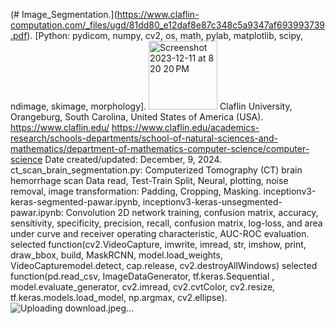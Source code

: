 (# Image_Segmentation.](https://www.claflin-computation.com/_files/ugd/81dd80_e12daf8e87c348c5a9347af693993739.pdf).
[Python: pydicom, numpy, cv2, os, math, pylab, matplotlib, scipy, ndimage, skimage, morphology].
<img width="110" alt="Screenshot 2023-12-11 at 8 20 20 PM" src="https://github.com/spawar2/Image_Segmentation/assets/25118302/1b3ce5bd-baac-4cda-8cd7-bdb0049afa31">
Claflin University, Orangeburg, South Carolina, United States of America (USA). 
https://www.claflin.edu/
https://www.claflin.edu/academics-research/schools-departments/school-of-natural-sciences-and-mathematics/department-of-mathematics-computer-science/computer-science
Date created/updated: December, 9, 2024.
ct_scan_brain_segmentation.py: Computerized Tomography (CT) brain hemorrhage scan Data read, Test-Train Split, Neural, plotting, noise removal, image transformation: Padding, Cropping, Masking.
inceptionv3-keras-segmented-pawar.ipynb, inceptionv3-keras-unsegmented-pawar.ipynb: Convolution 2D network training, confusion matrix, accuracy, sensitivity, specificity, precision, recall, confusion matrix, log-loss, and area under curve and receiver operating characteristic, AUC-ROC evaluation.
selected function(cv2.VideoCapture, imwrite, imread, str, imshow, print, draw_bbox, build, MaskRCNN, model.load_weights, VideoCapturemodel.detect, cap.release, cv2.destroyAllWindows)
selected function(pd.read_csv, ImageDataGenerator, tf.keras.Sequential
, model.evaluate_generator, cv2.imread, cv2.cvtColor, cv2.resize, tf.keras.models.load_model, np.argmax, cv2.ellipse).
![Uploading download.jpeg…]()
